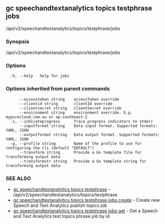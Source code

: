 ## gc speechandtextanalytics topics testphrase jobs

/api/v2/speechandtextanalytics/topics/testphrase/jobs

### Synopsis

/api/v2/speechandtextanalytics/topics/testphrase/jobs

### Options

```
  -h, --help   help for jobs
```

### Options inherited from parent commands

```
      --accesstoken string    accessToken override
      --clientid string       clientId override
      --clientsecret string   clientSecret override
      --environment string    environment override. E.g. mypurecloud.com.au or ap-southeast-2
  -i, --indicateprogress      Trace progress indicators to stderr
      --inputformat string    Data input format. Supported formats: YAML, JSON
      --outputformat string   Data output format. Supported formats: YAML, JSON
  -p, --profile string        Name of the profile to use for configuring the cli (default "DEFAULT")
      --transform string      Provide a Go template file for transforming output data
      --transformstr string   Provide a Go template string for transforming output data
```

### SEE ALSO

* [gc speechandtextanalytics topics testphrase](gc_speechandtextanalytics_topics_testphrase.html)	 - /api/v2/speechandtextanalytics/topics/testphrase
* [gc speechandtextanalytics topics testphrase jobs create](gc_speechandtextanalytics_topics_testphrase_jobs_create.html)	 - Create new Speech and Text Analytics publish topics job
* [gc speechandtextanalytics topics testphrase jobs get](gc_speechandtextanalytics_topics_testphrase_jobs_get.html)	 - Get a Speech and Text Analytics test topics phrase job by id


